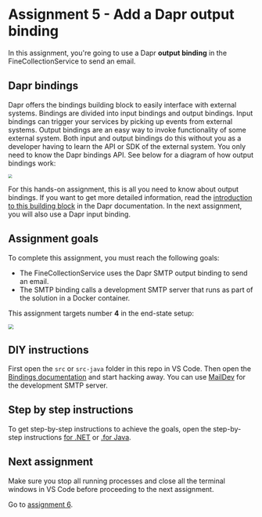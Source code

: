 # Assignment 5 - Add a Dapr output binding

In this assignment, you're going to use a Dapr **output binding** in the FineCollectionService to send an email.

## Dapr bindings

Dapr offers the bindings building block to easily interface with external systems. Bindings are divided into input bindings and output bindings. Input bindings can trigger your services by picking up events from external systems. Output bindings are an easy way to invoke functionality of some external system. Both input and output bindings do this without you as a developer having to learn the API or SDK of the external system. You only need to know the Dapr bindings API. See below for a diagram of how output bindings work:

<img src="img/output-binding.png" style="zoom: 50%;" />

For this hands-on assignment, this is all you need to know about output bindings. If you want to get more detailed information, read the [introduction to this building block](https://docs.dapr.io/developing-applications/building-blocks/bindings/) in the Dapr documentation. In the next assignment, you will also use a Dapr input binding.

## Assignment goals

To complete this assignment, you must reach the following goals:

- The FineCollectionService uses the Dapr SMTP output binding to send an email.
- The SMTP binding calls a development SMTP server that runs as part of the solution in a Docker container.

This assignment targets number **4** in the end-state setup:

<img src="../img/dapr-setup.png" style="zoom: 67%;" />

## DIY instructions

First open the `src` or `src-java` folder in this repo in VS Code. Then open the [Bindings documentation](https://docs.dapr.io/developing-applications/building-blocks/bindings/) and start hacking away. You can use [MailDev](https://github.com/maildev/maildev) for the development SMTP server.

## Step by step instructions

To get step-by-step instructions to achieve the goals, open the step-by-step instructions [for .NET](step-by-step.md) or [.for Java](step-by-step-java.md).

## Next assignment

Make sure you stop all running processes and close all the terminal windows in VS Code before proceeding to the next assignment.

Go to [assignment 6](../Assignment06/README.md).
